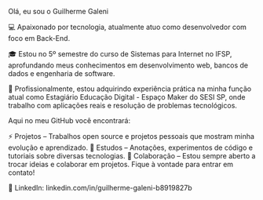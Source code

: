 Olá, eu sou o Guilherme Galeni

💻 Apaixonado por tecnologia, atualmente atuo como desenvolvedor com foco em Back-End.

🎓 Estou no 5º semestre do curso de Sistemas para Internet no IFSP, aprofundando meus conhecimentos em desenvolvimento web, bancos de dados e engenharia de software.

📌 Profissionalmente, estou adquirindo experiência prática na minha função atual como Estagiário Educação Digital - Espaço Maker do SESI SP, onde trabalho com aplicações reais e resolução de problemas tecnológicos.

Aqui no meu GitHub você encontrará:

⚡ Projetos – Trabalhos open source e projetos pessoais que mostram minha evolução e aprendizado.
🔭 Estudos – Anotações, experimentos de código e tutoriais sobre diversas tecnologias.
🤝 Colaboração – Estou sempre aberto a trocar ideias e colaborar em projetos. Fique à vontade para entrar em contato!

🔗 LinkedIn: linkedin.com/in/guilherme-galeni-b8919827b

